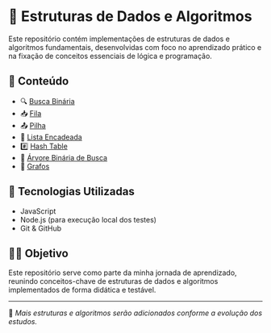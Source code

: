 # 🧠 Estruturas de Dados e Algoritmos

Este repositório contém implementações de estruturas de dados e algoritmos fundamentais, desenvolvidas com foco no aprendizado prático e na fixação de conceitos essenciais de lógica e programação.

## 📂 Conteúdo

- 🔍 [Busca Binária](./busca-binaria/buscaBinaria.js)
- 📥 [Fila](./fila/fila.js)
- 📤 [Pilha](./pilha/pilha.js)
- 🔗 [Lista Encadeada](./linked-list/linkedList.js)
- #️⃣ [Hash Table](./hash-table/hashTable.js)
- 🌳 [Árvore Binária de Busca](./arvore-binaria/arvoreBinaria.js)
- 🔀 [Grafos](./grafos/grafo.js)

## 🚀 Tecnologias Utilizadas

- JavaScript
- Node.js (para execução local dos testes)
- Git & GitHub

## 👨‍💻 Objetivo

Este repositório serve como parte da minha jornada de aprendizado, reunindo conceitos-chave de estruturas de dados e algoritmos implementados de forma didática e testável.

---

📌 *Mais estruturas e algoritmos serão adicionados conforme a evolução dos estudos.*
